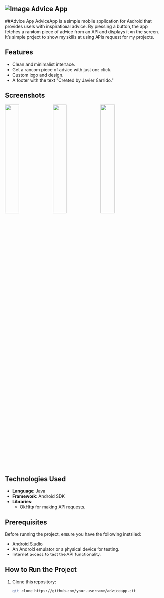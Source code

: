 ## ![Image](https://github.com/user-attachments/assets/7d624dcd-9b60-4312-ae95-7b4eaad2f6b2) Advice App
##Advice App
AdviceApp is a simple mobile application for Android that provides users with inspirational advice. By pressing a button, the app fetches a random piece of advice from an API and displays it on the screen. It’s simple project to show my skills at using APIs request for my projects.

## Features

- Clean and minimalist interface.
- Get a random piece of advice with just one click.
- Custom logo and design.
- A footer with the text "Created by Javier Garrido."

## Screenshots
 <img src="https://github.com/user-attachments/assets/116aad91-c2f0-4ab3-bc79-e6162e30b815" width="30%">  <img src="https://github.com/user-attachments/assets/6b39dd87-960c-4d82-ae5f-723cfef135d8" width="30%">  <img src="https://github.com/user-attachments/assets/cb97174b-7745-4bac-8f0b-eabc57278a9b" width="30%"> 
## Technologies Used

- **Language**: Java
- **Framework**: Android SDK
- **Libraries**:
  - [OkHttp](https://square.github.io/okhttp/) for making API requests.

## Prerequisites

Before running the project, ensure you have the following installed:

- [Android Studio](https://developer.android.com/studio)
- An Android emulator or a physical device for testing.
- Internet access to test the API functionality.

## How to Run the Project

1. Clone this repository:
   ```bash
   git clone https://github.com/your-username/adviceapp.git
